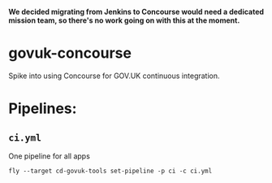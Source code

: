 **We decided migrating from Jenkins to Concourse would need a dedicated mission team, so there's no work going on with this at the moment.**

# govuk-concourse

Spike into using Concourse for GOV.UK continuous integration.

# Pipelines:

## `ci.yml`

One pipeline for all apps

```
fly --target cd-govuk-tools set-pipeline -p ci -c ci.yml
```
